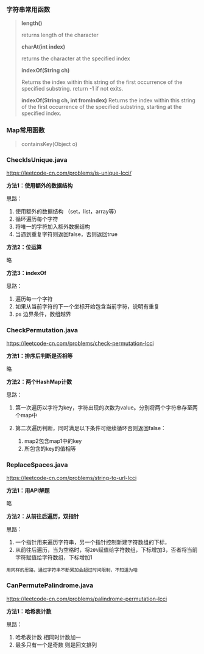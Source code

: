 ### 字符串常用函数

> **length()**
>
> returns length of the character
>
> **charAt(int index)**
>
> returns the character at the specified index
>
> **indexOf(String ch)**
>
> Returns the index within this string of the first occurrence of the specified substring. return -1 if not exits.
>
> **indexOf(String ch, int fromIndex)**
> Returns the index within this string of the first occurrence of the specified substring, starting at the specified index.

### Map常用函数

> containsKey(Object o)

### CheckIsUnique.java

https://leetcode-cn.com/problems/is-unique-lcci/

**方法1：使用额外的数据结构**

思路：

1. 使用额外的数据结构 （set，list，array等）
2. 循环遍历每个字符
3. 将唯一的字符加入额外数据结构 
4. 当遇到重复字符则返回false，否则返回true

**方法2：位运算**

略

**方法3：indexOf**

思路：

1. 遍历每一个字符
2. 如果从当前字符的下一个坐标开始包含当前字符，说明有重复
3. ps 边界条件，数组越界

### CheckPermutation.java

https://leetcode-cn.com/problems/check-permutation-lcci

**方法1：排序后判断是否相等**

略

**方法2：两个HashMap计数** 

思路：

1. 第一次遍历以字符为key，字符出现的次数为value。分别将两个字符串存至两个map中

2. 第二次遍历判断，同时满足以下条件可继续循环否则返回false：

   1. map2包含map1中的key
   2. 所包含的key的值相等

### ReplaceSpaces.java

 https://leetcode-cn.com/problems/string-to-url-lcci

**方法1：用API解题**

略

**方法2：从前往后遍历，双指针**

思路：

1. 一个指针用来遍历字符串，另一个指针控制新建字符数组的下标，
2. 从前往后遍历，当为空格时，将`20%`赋值给字符数组，下标增加3，否者将当前字符赋值给字符数组，下标增加1

`用同样的思路，通过字符串不断累加会超过时间限制，不知道为啥`

### CanPermutePalindrome.java

https://leetcode-cn.com/problems/palindrome-permutation-lcci

**方法1：哈希表计数**

思路：

1. 哈希表计数 相同时计数加一
2. 最多只有一个是奇数 则是回文排列